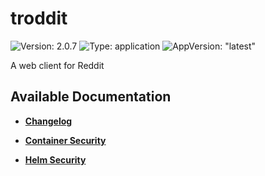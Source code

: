 # troddit

![Version: 2.0.7](https://img.shields.io/badge/Version-2.0.7-informational?style=flat-square) ![Type: application](https://img.shields.io/badge/Type-application-informational?style=flat-square) ![AppVersion: "latest"](https://img.shields.io/badge/AppVersion-"latest"-informational?style=flat-square)

A web client for Reddit

## Available Documentation

- [**Changelog**](CHANGELOG)

- [**Container Security**](container-security)

- [**Helm Security**](helm-security)

